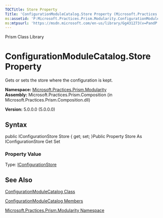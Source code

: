 ```yaml
---
TOCTitle: Store Property
Title: 'ConfigurationModuleCatalog.Store Property (Microsoft.Practices.Prism.Modularity)'
ms:assetid: 'P:Microsoft.Practices.Prism.Modularity.ConfigurationModuleCatalog.Store'
ms:mtpsurl: 'https://msdn.microsoft.com/en-us/library/Gg431273(v=PandP.50)'
---
```


Prism Class Library

ConfigurationModuleCatalog.Store Property
=============================================

Gets or sets the store where the configuration is kept.

**Namespace:** [Microsoft.Practices.Prism.Modularity](https://msdn.microsoft.com/library/microsoft.practices.prism.modularity)
**Assembly:** Microsoft.Practices.Prism.Composition (in Microsoft.Practices.Prism.Composition.dll)

**Version:** 5.0.0.0 (5.0.0.0)

## Syntax


public IConfigurationStore Store { get; set; }Public Property Store As IConfigurationStore Get Set
### Property Value

Type: [IConfigurationStore](https://msdn.microsoft.com/library/microsoft.practices.prism.modularity.iconfigurationstore)

See Also
--------


[ConfigurationModuleCatalog Class](https://msdn.microsoft.com/library/microsoft.practices.prism.modularity.configurationmodulecatalog)

[ConfigurationModuleCatalog Members](https://msdn.microsoft.com/allmembers.t:microsoft.practices.prism.modularity.configurationmodulecatalog)

[Microsoft.Practices.Prism.Modularity Namespace](https://msdn.microsoft.com/library/microsoft.practices.prism.modularity)
